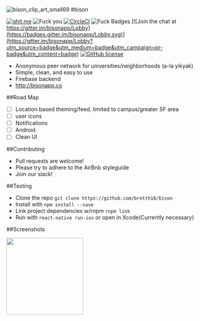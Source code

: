 
![bison_clip_art_small69](https://cloud.githubusercontent.com/assets/955730/14974940/63a959b4-10b0-11e6-8f04-f55e72df46e2.png)
#bison


[![ghit.me](https://ghit.me/badge.svg?repo=bretth18/bison)](https://ghit.me/repo/bretth18/bison)
![Fuck you](https://david-dm.org/bretth18/bison.svg)
[![CircleCI](https://circleci.com/gh/bretth18/bison.svg?style=shield)](https://circleci.com/gh/bretth18/bison)
![Fuck Badges](https://img.shields.io/badge/isbisoncool-yes-green.svg)
[![Join the chat at https://gitter.im/bisonapp/Lobby](https://badges.gitter.im/bisonapp/Lobby.svg)](https://gitter.im/bisonapp/Lobby?utm_source=badge&utm_medium=badge&utm_campaign=pr-badge&utm_content=badge)
[![GitHub license](https://img.shields.io/badge/license-MIT-blue.svg)](https://raw.githubusercontent.com/bretth18/bison/master/LICENSE)
* Anonymous peer network for universities/neighborhoods (a-la yikyak)
* Simple, clean, and easy to use
* Firebase backend 
* http://bisonapp.co


##Road Map
  - [ ] Location based theming/feed, limited to campus/greater SF area
  - [ ] user icons  
  - [ ] Notifications
  - [ ] Android
  - [ ] Clean UI

##Contributing
* Pull requests are welcome!
* Please try to adhere to the AirBnb styleguide
* Join our slack!

##Testing
* Clone the repo ```git clone https://github.com/bretth18/bison```
* Install with ```npm install --save```
* Link project dependencies w/rnpm ```rnpm link```
* Run with ```react-native run-ios``` or open in Xcode(Currently necessary)

##Screenshots

<img src="https://cloud.githubusercontent.com/assets/955730/15135769/1e928d9e-162f-11e6-93c6-abc1ac06117f.png" width="200">


